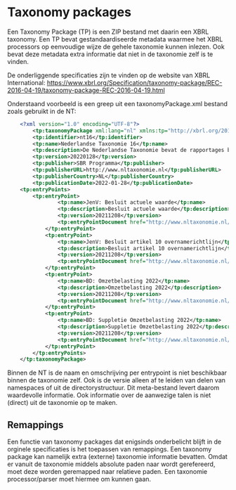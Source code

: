 # Taxonomy packages
Een Taxonomy Package (TP) is een ZIP bestand met daarin een XBRL taxonomy. Een TP bevat gestandaardiseerde metadata waarmee het XBRL processors op eenvoudige wijze de gehele taxonomie kunnen inlezen. Ook bevat deze metadata extra informatie dat niet in de taxonomie zelf is te vinden.

De onderliggende specificaties zijn te vinden op de website van XBRL International:
https://www.xbrl.org/Specification/taxonomy-package/REC-2016-04-19/taxonomy-package-REC-2016-04-19.html


Onderstaand voorbeeld is een greep uit een taxonomyPackage.xml bestand zoals gebruikt in de NT:
```xml
    <?xml version="1.0" encoding="UTF-8"?>
        <tp:taxonomyPackage xml:lang="nl" xmlns:tp="http://xbrl.org/2016/taxonomy-package" xmlns:xsi="http://www.w3.org/2001/XMLSchema-instance" xsi:schemaLocation="http://xbrl.org/2016/taxonomy-package http://xbrl.org/2016/taxonomy-package.xsd">
        <tp:identifier>nt16</tp:identifier>
        <tp:name>Nederlandse Taxonomie 16</tp:name>
        <tp:description>De Nederlandse Taxonomie bevat de rapportages binnen Standard Business Reporting in Nederland.</tp:description>
        <tp:version>20220128</tp:version>
        <tp:publisher>SBR Programma</tp:publisher>
        <tp:publisherURL>http://www.nltaxonomie.nl</tp:publisherURL>
        <tp:publisherCountry>NL</tp:publisherCountry>
        <tp:publicationDate>2022-01-28</tp:publicationDate>
	<tp:entryPoints>
        <tp:entryPoint>
                <tp:name>JenV: Besluit actuele waarde</tp:name>
                <tp:description>Besluit actuele waarde</tp:description>
                <tp:version>20211208</tp:version>
                <tp:entryPointDocument href="http://www.nltaxonomie.nl/nt16/jenv/20211208/entrypoints/jenv-rpt-bw2-besluit-actuele-waarde.xsd"/>
            </tp:entryPoint>
            <tp:entryPoint>
                <tp:name>JenV: Besluit artikel 10 overnamerichtlijn</tp:name>
                <tp:description>Besluit artikel 10 overnamerichtlijn</tp:description>
                <tp:version>20211208</tp:version>
                <tp:entryPointDocument href="http://www.nltaxonomie.nl/nt16/jenv/20211208/entrypoints/jenv-rpt-bw2-besluit-artikel-10-overnamerichtlijn.xsd"/>
            </tp:entryPoint>
            <tp:entryPoint>
                <tp:name>BD: Omzetbelasting 2022</tp:name>
                <tp:description>Omzetbelasting 2022</tp:description>
                <tp:version>20211208</tp:version>
                <tp:entryPointDocument href="http://www.nltaxonomie.nl/nt16/bd/20211208/entrypoints/bd-rpt-ob-aangifte-2022.xsd"/>
            </tp:entryPoint>
            <tp:entryPoint>
                <tp:name>BD: Suppletie Omzetbelasting 2022</tp:name>
                <tp:description>Suppletie Omzetbelasting 2022</tp:description>
                <tp:version>20211208</tp:version>
                <tp:entryPointDocument href="http://www.nltaxonomie.nl/nt16/ bd/20211208/entrypoints/bd-rpt-ob-suppletie-2022.xsd"/>
            </tp:entryPoint>
        </tp:entryPoints>
    </tp:taxonomyPackage>
```

Binnen de NT is de naam en omschrijving per entrypoint is niet beschikbaar binnen de taxonomie zelf. Ook is de versie alleen af te leiden van delen van namespaces of uit de directorystructuur. Dit meta-bestand levert daarom waardevolle informatie. Ook informatie over de aanwezige talen is niet (direct) uit de taxonomie op te maken.

## Remappings
Een functie van taxonomy packages dat enigsinds onderbelicht blijft in de orginele specificaties is het toepassen van remappings. Een taxonomy package kan namelijk extra (externe) taxonomie informatie bevatten. Omdat er vanuit de taxonomie middels absolute paden naar wordt gerefereerd, moet deze worden geremapped naar relatieve paden. Een taxonomie processor/parser moet hiermee om kunnen gaan.

